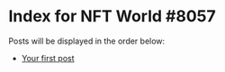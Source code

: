 # Index for NFT World #8057
Posts will be displayed in the order below:

- [Your first post](./001-first.md)

